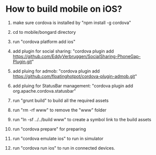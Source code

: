 # How to build mobile on iOS?

1. make sure cordova is installed by "npm install -g cordova"

2. cd to mobile/bongard directory

3. run "cordova platform add ios"

4. add plugin for social sharing: "cordova plugin add https://github.com/EddyVerbruggen/SocialSharing-PhoneGap-Plugin.git"

5. add pluing for admob: "cordova plugin add https://github.com/floatinghotpot/cordova-plugin-admob.git"

6. add pluing for StatusBar management: "cordova plugin add org.apache.cordova.statusbar"

7. run "grunt build" to build all the required assets

8. run "rm -rf www" to remove the "www" folder

9. run "ln -sf ../../build www" to create a symbol link to the build assets

10. run "cordova prepare" for preparing

11. run "cordova emulate ios" to run in simulator

12. run "cordova run ios" to run in connected devices.
